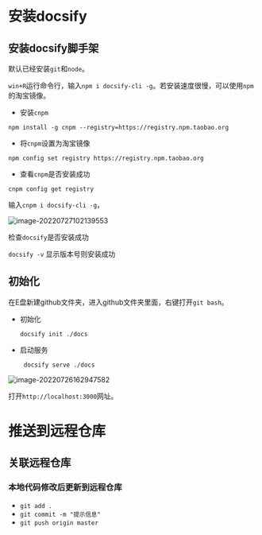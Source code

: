 # **安装docsify**

## 安装docsify脚手架

默认已经安装`git`和`node`。

`win+R`运行命令行，输入`npm i docsify-cli -g`。若安装速度很慢，可以使用`npm`的淘宝镜像。

* 安装`cnpm`

`npm install -g cnpm --registry=https://registry.npm.taobao.org`

* 将`cnpm`设置为淘宝镜像

`npm config set registry https://registry.npm.taobao.org`

* 查看`cnpm`是否安装成功

`cnpm config get registry `

输入`cnpm i docsify-cli -g`，

![image-20220727102139553](https://cdn.jsdelivr.net/gh/xubenshan/pic-blog@main/img/202207271021617.png)

检查`docsify`是否安装成功

`docsify -v`  显示版本号则安装成功

## 初始化

在E盘新建github文件夹，进入github文件夹里面，右键打开`git bash`。

* 初始化

  `docsify init ./docs`

* 启动服务

  ` docsify serve ./docs`

![image-20220726162947582](https://cdn.jsdelivr.net/gh/xubenshan/pic-blog@main/img/202207271020075.png)

打开`http://localhost:3000`网址。

# **推送到远程仓库**

## 关联远程仓库

### 本地代码修改后更新到远程仓库

*   `git add .`
*   `git commit -m "提示信息"`  
*  `git push origin master`





